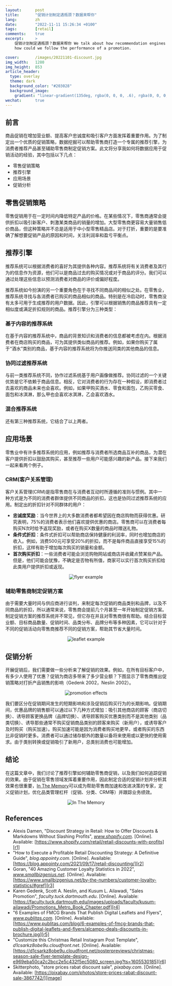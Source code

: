 ```yaml
---
layout:      post
title:       "促销计划制定遇瓶颈？数据来帮你"
lang:        zh
date:        "2022-11-11 15:26:34 +0100"
tags:        [retail]
comments:    true
excerpt:     >
    促销计划制定遇瓶颈？数据来帮你 We talk about how recommendation engines contribute to retail promotion and
    how could we follow the performance of a promotion.

cover:       /images/20221101-discount.jpg
img_width:   1280
img_height:  853
article_header:
  type: overlay
  theme: dark
  background_color: "#203028"
  background_image:
    gradient: "linear-gradient(135deg, rgba(0, 0, 0, .6), rgba(0, 0, 0, .4))"
wechat:      true
---
```


## 前言
商品促销在增加营业额、提高客户忠诚度和吸引客户方面发挥着重要作用。为了制定出一个优质的促销策略，数据挖掘可以帮助零售商打造一个专属的推荐引擎，为消费者推荐产品甚至辅助零售商制定促销方案。此文将分享我如何将数据应用于促销活动的经验，其中包括以下几点：
- 零售促销策略
- 推荐引擎
- 应用场景
- 促销分析

## 零售促销策略
零售促销用于在一定时间内降低特定产品的价格。在某些情况下，零售商通常会提供折扣以吸引新客户、刺激某类商品的销量的增加。大型零售商更容易大量销售低价商品，但这种策略并不总是适用于中小型零售精品店。对于打折，重要的是要准确了解想要促销产品的原因和时间，关注利润率和盈亏平衡点。

## 推荐引擎
推荐系统可以根据消费者的喜好为其提供各种内容。推荐系统将有关消费者及其行为的信息作为资源，他们可以是商品过去的购买情况或对于商品的评分。我们可以通过处理这些信息以预测消费者对商品的评价或偏好程度。 

推荐系统如今扮演的另一个重要角色在于寻找不同商品间的相似之处。在零售业，推荐系统寻找与各消费者已购买的商品相似的商品。特别是在冷启动时，零售商没有太多可用于生成推荐的用户数据。因此，引擎可以根据销售的商品推荐具有一定相似度或满足折扣规则的商品。推荐引擎分为三种类型：

### 基于内容的推荐系统
在基于内容的推荐系统中，商品的背景知识和消费者的信息都被考虑在内。根据消费者在商店购买的商品，可为其提供类似商品的推荐。例如，如果你购买了属于“酒水”类别的商品，基于内容的推荐系统将为你推送同类的其他商品的信息。

### 协同过滤推荐系统
与前一类推荐系统不同，协作过滤系统基于用户画像做推荐。协同过滤的一个关键优势是它不依赖于商品信息。相反，它对消费者的行为存在一种假设，即消费者过去喜欢的商品未来也会喜欢。例如，如果甲购买酒水、零食和面包，乙购买零食、面包和冰淇淋，那么甲也会喜欢冰淇淋，乙会喜欢酒水。

### 混合推荐系统
还有第三种推荐系统，它结合了以上两者。

## 应用场景
零售业中有许多推荐系统的应用，例如推荐与消费者所选商品互补的商品，为潜在客户提供折扣以鼓励其购买，甚至推荐一些用户可能感兴趣的新产品。接下来我们一起来看两个例子。

### CRM(客户关系管理)
客户关系管理(CRM)是指零售商在与消费者互动时所遵循的准则与惯例。其中一种方式是为不同的消费者群体提供不同商品的折扣，这也是协同过滤推荐系统的应用。制定出的折扣针对不同群体的用户：
- **忠诚度奖励**：当今世界上的大多数消费者都希望因在商店购物而获得优惠。研究表明，75%的消费者表示他们喜欢提供优惠的商店。零售商可以在消费者每购买N次时给予返现奖励，或者在购买X数量的商品时赠送礼物。
- **条件式折扣**：条件式折扣可以帮助商店保持健康的利润率，同时也增加商店的收入。例如，消费500元可享受20%的折扣，而不是每件商品直接享受15%的折扣，这样有助于增加每次购买的销量和金额。
- **首次购买折扣**：一些消费者可能会浏览购物网站或商店并收藏点赞某些产品。但是，他们可能会犹豫，不确定是否物有所值，商家可以实行首次购买折扣给此类用户提供折扣或返现。

<p align="center">
  <img alt="flyer example"
  src="{{ site.baseurl }}/images/20221101-flyer-ex.png"/>
</p>

### 辅助零售商制定促销方案
由于需要大量时间与供应商进行谈判，来制定每次促销的商品类别和品牌，以及不同商品的折扣，所以通常来说，零售商会提前几个月甚至一年开始制定促销方案。制定促销方案的推荐系统并不常见，但它存在并且对零售商很有帮助。结合目标营业额、目标商品数量、促销时间、品类分布、品牌分布等多种因素，它可以针对于不同的促销活动向零售商推荐不同的促销方案，帮助其节省大量时间。

<p align="center">
  <img alt="leaflet example"
  src="{{ site.baseurl }}/images/20221101-leaflet-ex.jpg"/>
</p>

## 促销分析
开展促销后，我们需要做一些分析来了解促销的效果。例如，在所有目标客户中，有多少人使用了优惠？促销为商店多带来了多少营业额？下图显示了零售商推出促销策略对打折产品销售的影响（Gedenk 2002，Neslin 2002）。

<p align="center">
  <img alt="promotion effects"
  src="{{ site.baseurl }}/images/20221101-promotion-effects.png"/>
</p>

我们要区分在促销期间发生的短期影响和涉及促销后购买行为的长期影响。促销期间，优惠品牌的销售额可以通过以下几种方式增加：吸引其他商店的顾客（商店切换）、诱导顾客更换品牌（品牌切换）、诱导顾客购买优惠类别而不是其他类别（品类切换）、诱导那些通常不购买促销商品类别的顾客来购买（新用户），或诱导客户及时购买（购买加速）。购买加速可能是因为消费者购买地更早，或者购买的东西比非促销时更多。消费者可以通过储存额外的数量以备将来使用或以更快的使用需求。由于类别转换或促销吸引了新用户，总类别消费也可能增加。

## 结论
在这篇文章中，我们讨论了推荐引擎如何辅助零售商促销，以及我们如何追踪促销的效果。由于促销在零售领域发挥着重要作用，因此制定合适的促销计划并分析其效果也很重要，[In The Memory](https://www.inthememory.com/?lang=en)可以成为帮助零售商加速和改进决策的专家，定义促销计划，优化品类管理杠杆（促销、分类、CRM等）并跟踪业务绩效。

<p align="center">
  <img alt="In The Memory"
  src="{{ site.baseurl }}/images/20221101-memory.png"/>
</p>

## References
- Alexis Damen, "Discount Strategy in Retail: How to Offer Discounts & Markdowns Without Slashing Profits", _www.shopify.com_. [Online]. Available: [https://www.shopify.com/retail/retail-discounts-with-profits][r1]
- "How to Execute a Profitable Retail Discounting Strategy: A Definitive Guide", _blog.appointy.com_. [Online]. Available: [https://blog.appointy.com/2021/09/17/retail-discounting/][r2]
- Goran, "40 Amazing Customer Loyalty Statistics in 2022", _www.smallbizgenius.net_. [Online]. Available: [https://www.smallbizgenius.net/by-the-numbers/customer-loyalty-statistics/#gref][r3]
- Karen Gedenk, Scott A. Neslin, and Kusum L. Ailawadi, "Sales Promotion", _faculty.tuck.dartmouth.edu_. [Online]. Available: [https://faculty.tuck.dartmouth.edu/images/uploads/faculty/kusum-ailawadi/Promotions_Metro_Book_Chapter.pdf][r4]
- "6 Examples of FMCG Brands That Publish Digital Leaflets and Flyers", _www.publitas.com_. [Online]. Available: [https://www.publitas.com/blog/6-examples-of-fmcg-brands-that-publish-digital-leaflets-and-flyers/alcampo-deals-discounts-in-brochure.jpg][r5]
- "Customize this Christmas Retail Instagram Post Template", _d1csarkz8obe9u.cloudfront.net_. [Online]. Available: [https://d1csarkz8obe9u.cloudfront.net/posterpreviews/christmas-season-sale-flyer-template-design-e969eba50ca2c2bcc2e5c432f5ec5080_screen.jpg?ts=1605530185][r6]
- Skitterphoto, "store prices rabat discount sale", _pixabay.com_. [Online]. Available: [https://pixabay.com/photos/store-prices-rabat-discount-sale-3867742/][image]

[r1]: https://www.shopify.com/retail/retail-discounts-with-profits
[r2]: https://blog.appointy.com/2021/09/17/retail-discounting/
[r3]: https://www.smallbizgenius.net/by-the-numbers/customer-loyalty-statistics/#gref
[r4]: https://faculty.tuck.dartmouth.edu/images/uploads/faculty/kusum-ailawadi/Promotions_Metro_Book_Chapter.pdf
[r5]: https://www.publitas.com/blog/6-examples-of-fmcg-brands-that-publish-digital-leaflets-and-flyers/alcampo-deals-discounts-in-brochure.jpg
[r6]: https://d1csarkz8obe9u.cloudfront.net/posterpreviews/christmas-season-sale-flyer-template-design-e969eba50ca2c2bcc2e5c432f5ec5080_screen.jpg?ts=1605530185
[image]: https://pixabay.com/photos/store-prices-rabat-discount-sale-3867742/
